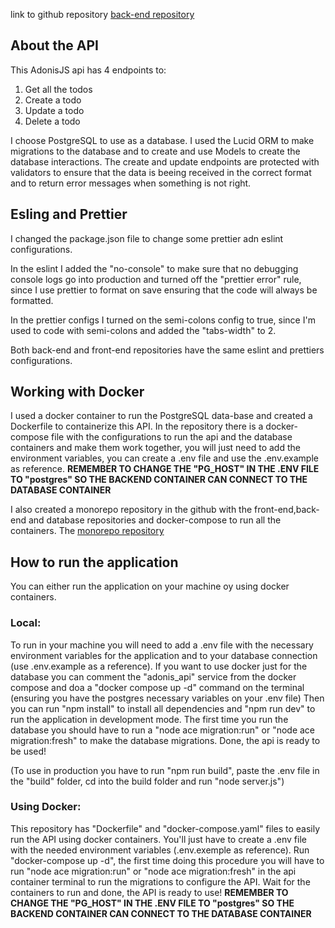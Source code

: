 link to github repository [back-end repository](https://github.com/KaduViana1/corelab-api)

## About the API

This AdonisJS api has 4 endpoints to:

1. Get all the todos
2. Create a todo
3. Update a todo
4. Delete a todo

I choose PostgreSQL to use as a database.
I used the Lucid ORM to make migrations to the database and to create and use Models to create the database interactions.
The create and update endpoints are protected with validators to ensure that the data is beeing received in the correct format and to return error messages when something is not right.

## Esling and Prettier

I changed the package.json file to change some prettier adn eslint configurations.

In the eslint I added the "no-console" to make sure that no debugging console logs go into production and turned off the "prettier error" rule, since I use prettier to format on save ensuring that the code will always be formatted.

In the prettier configs I turned on the semi-colons config to true, since I'm used to code with semi-colons and added the "tabs-width" to 2.

Both back-end and front-end repositories have the same eslint and prettiers configurations.

## Working with Docker

I used a docker container to run the PostgreSQL data-base and created a Dockerfile to containerize this API.
In the repository there is a docker-compose file with the configurations to run the api and the database containers and make them work together, you will just need to add the environment variables, you can create a .env file and use the .env.example as reference. **REMEMBER TO CHANGE THE "PG_HOST" IN THE .ENV FILE TO "postgres" SO THE BACKEND CONTAINER CAN CONNECT TO THE DATABASE CONTAINER**

I also created a monorepo repository in the github with the front-end,back-end and database repositories and docker-compose to run all the containers.
The [monorepo repository](https://github.com/KaduViana1/corelab-monorepo)

## How to run the application

You can either run the application on your machine oy using docker containers.

### Local:

To run in your machine you will need to add a .env file with the necessary environment variables for the application and to your database connection (use .env.example as a reference).
If you want to use docker just for the database you can comment the "adonis_api" service from the docker compose and doa a "docker compose up -d" command on the terminal (ensuring you have the postgres necessary variables on your .env file)
Then you can run "npm install" to install all dependencies and "npm run dev" to run the application in development mode. The first time you run the database you should have to run a "node ace migration:run" or "node ace migration:fresh" to make the database migrations. Done, the api is ready to be used!

(To use in production you have to run "npm run build", paste the .env file in the "build" folder, cd into the build folder and run "node server.js")

### Using Docker:

This repository has "Dockerfile" and "docker-compose.yaml" files to easily run the API using docker containers.
You'll just have to create a .env file with the needed environment variables (.env.exemple as reference).
Run "docker-compose up -d", the first time doing this procedure you will have to run "node ace migration:run" or "node ace migration:fresh" in the api container terminal to run the migrations to configure the API. Wait for the containers to run and done, the API is ready to use!
**REMEMBER TO CHANGE THE "PG_HOST" IN THE .ENV FILE TO "postgres" SO THE BACKEND CONTAINER CAN CONNECT TO THE DATABASE CONTAINER**
